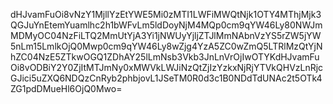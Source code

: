 dHJvamFuOi8vNzY1MjllYzEtYWE5Mi0zMTI1LWFiMWQtNjk1OTY4MThjMjk3QGJuYnEtemYuamlhc2h1bWFvLm5ldDoyNjM4MQp0cm9qYW46Ly80NWJmMDMyOC04NzFiLTQ2MmUtYjA3Yi1jNWUyYjljZTJlMmNAbnVzYS5rZW5jYW5nLm15LmlkOjQ0Mwp0cm9qYW46Ly8wZjg4YzA5ZC0wZmQ5LTRlMzQtYjNhZC04NzE5ZTkwOGQ1ZDhAY25lLmNsb3Vkb3JnLnVrOjIwOTYKdHJvamFuOi8vODBiY2Y0ZjItMTJmNy0xMWVkLWJiNzQtZjIzYzkxNjRjYTVkQHVzLnRjcGJici5uZXQ6NDQzCnRyb2phbjovL1JSeTM0R0d3c1B0NDdTdUNAc2t5OTk4ZG1pdDMueHl6OjQ0Mwo=